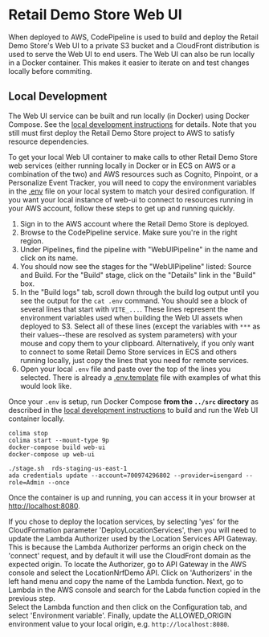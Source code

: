 # Retail Demo Store Web UI

When deployed to AWS, CodePipeline is used to build and deploy the Retail Demo Store's Web UI to a private S3 bucket and a CloudFront distribution is used to serve the Web UI to end users. The Web UI can also be run locally in a Docker container. This makes it easier to iterate on and test changes locally before commiting.

## Local Development

The Web UI service can be built and run locally (in Docker) using Docker Compose. See the [local development instructions](../) for details. Note that you still must first deploy the Retail Demo Store project to AWS to satisfy resource dependencies.

To get your local Web UI container to make calls to other Retail Demo Store web services (either running locally in Docker or in ECS on AWS or a combination of the two) and AWS resources such as Cognito, Pinpoint, or a Personalize Event Tracker, you will need to copy the environment variables in the [.env](./env) file on your local system to match your desired configuration. If you want your local instance of web-ui to connect to resources running in your AWS account, follow these steps to get up and running quickly.

1. Sign in to the AWS account where the Retail Demo Store is deployed.
2. Browse to the CodePipeline service. Make sure you're in the right region.
3. Under Pipelines, find the pipeline with "WebUIPipeline" in the name and click on its name.
4. You should now see the stages for the "WebUIPipeline" listed: Source and Build. For the "Build" stage, click on the "Details" link in the "Build" box.
5. In the "Build logs" tab, scroll down through the build log output until you see the output for the `cat .env` command. You should see a block of several lines that start with `VITE_...`. These lines represent the environment variables used when building the Web UI assets when deployed to S3. Select all of these lines (except the variables with `***` as their values--these are resolved as system parameters) with your mouse and copy them to your clipboard. Alternatively, if you only want to connect to some Retail Demo Store services in ECS and others running locally, just copy the lines that you need for remote services.
6. Open your local `.env` file and paste over the top of the lines you selected. There is already a [.env.template](.env.template) file with examples of what this would look like.

Once your `.env` is setup, run Docker Compose **from the `../src` directory** as described in the [local development instructions](../) to build and run the Web UI container locally.

```console
colima stop
colima start --mount-type 9p 
docker-compose build web-ui
docker-compose up web-ui 
```

```
./stage.sh  rds-staging-us-east-1
ada credentials update --account=700974296802 --provider=isengard --role=Admin --once

```

Once the container is up and running, you can access it in your browser at [http://localhost:8080](http://localhost:8080).

If you chose to deploy the location services, by selecting 'yes' for the CloudFormation parameter 'DeployLocationServices', then you will need to update the Lambda Authorizer used by the Location Services API Gateway.  This is because the Lambda Authorizer performs an origin check on the 'connect' request, and by default it will use the CloudFront domain as the expected origin.
To locate the Authorizer, go to API Gateway in the AWS console and select the LocationNrfDemo API.  Click on 'Authorizers' in the left hand menu and copy the name of the Lambda function.  Next, go to Lambda in the AWS console and search for the Labda function copied in the previous step.  
Select the Lambda function and then click on the Configuration tab, and select 'Environment variable'.  Finally, update the ALLOWED_ORIGIN environment value to your local origin, e.g. ```http://localhost:8080```.
